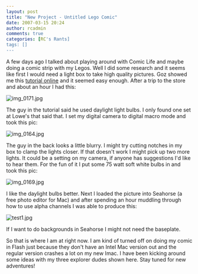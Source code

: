 ```yaml
---
layout: post
title: "New Project - Untitled Lego Comic"
date: 2007-03-15 20:24
author: rcadmin
comments: true
categories: [RC's Rants]
tags: []
---
```

A few days ago I talked about playing around with Comic Life and maybe doing a comic strip with my Legos. Well I did some research and it seems like first I would need a light box to take high quality pictures. Goz showed me this <a target="_blank" href="http://www.ourmedia.org/node/253481">tutorial online</a> and it seemed easy enough. After a trip to the store and about an hour I had this:

<img id="image1056" alt="img_0171.jpg" src="http://dl.bitsmack.com/uploads/2007/03/img_0171.jpg" />

The guy in the tutorial said he used daylight light bulbs. I only found one set at Lowe's that said that. I set my digital camera to digital macro mode and took this pic:

<img id="image1057" alt="img_0164.jpg" src="http://dl.bitsmack.com/uploads/2007/03/img_0164.jpg" />

The guy in the back looks a little blurry. I might try cutting notches in my box to clamp the lights closer. If that doesn't work I might pick up two more lights. It could be a setting on my camera, if anyone has suggestions I'd like to hear them. For the fun of it I put some 75 watt soft white bulbs in and took this pic:

<img id="image1058" alt="img_0169.jpg" src="http://dl.bitsmack.com/uploads/2007/03/img_0169.jpg" />

I like the daylight bulbs better. Next I loaded the picture into Seahorse (a free photo editor for Mac) and after spending an hour muddling through how to use alpha channels I was able to produce this:

<img id="image1059" alt="test1.jpg" src="http://dl.bitsmack.com/uploads/2007/03/test1.jpg" />

If I want to do backgrounds in Seahorse I might not need the baseplate.

So that is where I am at right now. I am kind of turned off on doing my comic in Flash just because they don't have an Intel Mac version out and the regular version crashes a lot on my new Imac. I have been kicking around some ideas with my three explorer dudes shown here. Stay tuned for new adventures!
